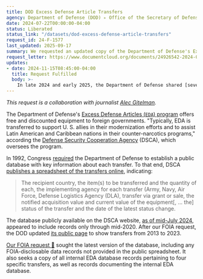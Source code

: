 ```yaml
---
title: DOD Excess Defense Article Transfers
agency: Department of Defense (DOD) ▹ Office of the Secretary of Defense (OSD) ▹ Defense Security Cooperation Agency (DSCA)
date: 2024-07-22T00:00:00-04:00
status: Liberated
status_link: "/datasets/dod-excess-defense-article-transfers"
request_id: 24-F-1577
last_updated: 2025-09-17
summary: We requested an updated copy of the Department of Defense's Excess Defense Articles transfer database.
request_letter: https://www.documentcloud.org/documents/24926542-2024-07-22-excess-defense-article-foia-request-gitelmansinger-vine
updates:
- date: 2024-11-15T08:45:00-04:00
  title: Request Fulfilled
  body: >-
    In late 2024 and early 2025, the Department of Defense shared [several documents](https://drive.google.com/drive/u/4/folders/1zEmq3Wv4EtTh76zO9Xy11OT10Q6K4OII) containing the data and some documentation.
---
```


*This request is a collaboration with journalist [Alec Gitelman](https://www.linkedin.com/in/alec-gitelman-2175902/).*

The Department of Defense's [Excess Defense Articles (`EDA`) program](https://www.dsca.mil/programs/excess-defense-articles-eda) offers free and discounted equipment to foreign governments. "Typically, EDA is transferred to support U. S. allies in their modernization efforts and to assist Latin American and Caribbean nations in their counter-narcotics programs," according the [Defense Security Cooperation Agency](https://www.dsca.mil/) (DSCA), which oversees the program.

In 1992, Congress [required](https://www.documentcloud.org/documents/24852427-senate-report-102-408-p-86) the Department of Defense to establish a public database with key information about each transfer. To that end, DSCA [publishes a spreadsheet of the transfers online](https://www.dsca.mil/programs/excess-defense-articles-eda), indicating:

> The recipient country, the item(s) to be transferred and the quantity of each, the implementing agency for each transfer (Army, Navy, Air Force, Defense Logistics Agency (DLA), transfer via grant or sale, the notified acquisition value and current value of the equipment[, … the] status of the transfer and the date of the latest status change.

The database publicly available on the DSCA website, [as of mid-July 2024](https://web.archive.org/web/20240717072439/https://www.dsca.mil/programs/excess-defense-articles-eda), appeared to include records only through mid-2020. After our FOIA request, the DOD updated [its public page](https://www.dsca.mil/Portals/157/Publications/EDA%20Database/EDA%20Database%20-%201993%20to%202023.pdf?ver=jJVsyly0GEV6zpRxIyItbg%3d%3d) to show transfers from 2013 to 2023.

[Our FOIA request 📄](https://www.documentcloud.org/documents/24926542-2024-07-22-excess-defense-article-foia-request-gitelmansinger-vine) sought the latest version of the database, including any FOIA-disclosable data records not provided in the public spreadsheet. It also seeks a copy of all internal EDA database records pertaining to four specific transfers, as well as records documenting the internal EDA database.
